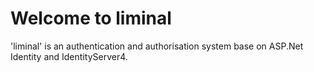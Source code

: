# Welcome to liminal

'liminal' is an authentication and authorisation system base on ASP.Net Identity and IdentityServer4.

